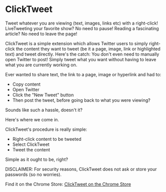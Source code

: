 # ClickTweet

Tweet whatever you are viewing (text, images, links etc) with a right-click!
LiveTweeting your favorite show? No need to pause! Reading a fascinating article? No need to leave the page!

ClickTweet is a simple extension which allows Twitter users to simply right-click the content they want to tweet (be it a page, image, link or highlighted text) and tweet directly. Here's the catch: You don't even need to manually open Twitter to post! Simply tweet what you want without having to leave what you are currently working on. 

Ever wanted to share text, the link to a page, image or hyperlink and had to:
* Copy content
* Open Twitter
* Click the "New Tweet" button
* Then post the tweet, before going back to what you were viewing?

Sounds like such a hassle, doesn't it? 

Here's where we come in.

ClickTweet's procedure is really simple:
* Right-click content to be tweeted
* Select ClickTweet
* Tweet the content

Simple as it ought to be, right?

DISCLAIMER: For security reasons, ClickTweet does not ask or store your passwords (so no worries).

Find it on the Chrome Store: [ClickTweet on the Chrome Store](https://chrome.google.com/webstore/detail/clicktweet/iemenfddoiochmlhbdbggjamfpjcclpd?hl=en-US&gl=US)

